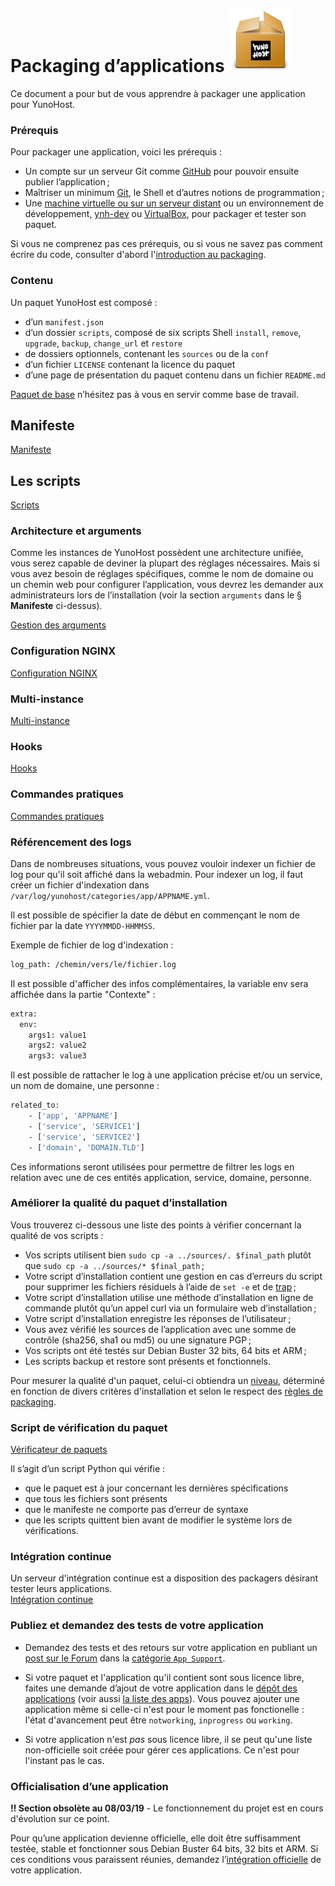# Packaging d’applications <img src="/images/yunohost_package.png" width=100/>

Ce document a pour but de vous apprendre à packager une application pour YunoHost.

### Prérequis
Pour packager une application, voici les prérequis :
* Un compte sur un serveur Git comme [GitHub](https://github.com/) pour pouvoir ensuite publier l’application ;
* Maîtriser un minimum [Git](/packaging_apps_git), le Shell et d’autres notions de programmation ;
* Une [machine virtuelle ou sur un serveur distant](/install) ou un environnement de développement, [ynh-dev](https://github.com/yunohost/ynh-dev) ou [VirtualBox](/packaging_apps_virtualbox), pour packager et tester son paquet.


Si vous ne comprenez pas ces prérequis, ou si vous ne savez pas comment écrire du code, consulter d'abord l'[introduction au packaging](/packaging_apps_start).

### Contenu
Un paquet YunoHost est composé :

* d’un `manifest.json`
* d’un dossier `scripts`, composé de six scripts Shell `install`, `remove`, `upgrade`, `backup`, `change_url` et `restore`
* de dossiers optionnels, contenant les `sources` ou de la `conf`
* d’un fichier `LICENSE` contenant la licence du paquet
* d’une page de présentation du paquet contenu dans un fichier `README.md`

<a class="btn btn-lg btn-default" href="https://github.com/YunoHost/example_ynh">Paquet de base</a> n’hésitez pas à vous en servir comme base de travail.

## Manifeste
<a class="btn btn-lg btn-default" href="/packaging_apps_manifest">Manifeste</a>

## Les scripts
<a class="btn btn-lg btn-default" href="/packaging_apps_scripts">Scripts</a>

### Architecture et arguments
Comme les instances de YunoHost possèdent une architecture unifiée, vous serez capable de deviner la plupart des réglages nécessaires. Mais si vous avez besoin de réglages spécifiques, comme le nom de domaine ou un chemin web pour configurer l’application, vous devrez les demander aux administrateurs lors de l’installation (voir la section `arguments` dans le § **Manifeste** ci-dessus).

<a class="btn btn-lg btn-default" href="/packaging_apps_arguments_management">Gestion des arguments</a>

### Configuration NGINX
<a class="btn btn-lg btn-default" href="/packaging_apps_nginx_conf">Configuration NGINX</a>

### Multi-instance
<a class="btn btn-lg btn-default" href="/packaging_apps_multiinstance">Multi-instance</a>

### Hooks
<a class="btn btn-lg btn-default" href="/packaging_apps_hooks">Hooks</a>

### Commandes pratiques
<a class="btn btn-lg btn-default" href="/packaging_apps_helpers">Commandes pratiques</a>

### Référencement des logs
Dans de nombreuses situations, vous pouvez vouloir indexer un fichier de log pour qu'il soit affiché dans la webadmin. Pour indexer un log, il faut créer un fichier d'indexation dans `/var/log/yunohost/categories/app/APPNAME.yml`.

Il est possible de spécifier la date de début en commençant le nom de fichier par la date `YYYYMMDD-HHMMSS`.

Exemple de fichier de log d'indexation :
```bash
log_path: /chemin/vers/le/fichier.log
```

Il est possible d'afficher des infos complémentaires, la variable env sera affichée dans la partie "Contexte" :
```bash
extra:
  env:
    args1: value1
    args2: value2
    args3: value3
```

Il est possible de rattacher le log à une application précise et/ou un service, un nom de domaine, une personne :
```bash
related_to:
    - ['app', 'APPNAME']
    - ['service', 'SERVICE1']
    - ['service', 'SERVICE2']
    - ['domain', 'DOMAIN.TLD']
```

Ces informations seront utilisées pour permettre de filtrer les logs en relation avec une de ces entités application, service, domaine, personne.


### Améliorer la qualité du paquet d’installation
Vous trouverez ci-dessous une liste des points à vérifier concernant la qualité de vos scripts :
* Vos scripts utilisent bien `sudo cp -a ../sources/. $final_path` plutôt que `sudo cp -a ../sources/* $final_path` ;
* Votre script d’installation contient une gestion en cas d’erreurs du script pour supprimer les fichiers résiduels à l’aide de `set -e` et de [trap](/packaging_apps_trap) ;
* Votre script d’installation utilise une méthode d’installation en ligne de commande plutôt qu’un appel curl via un formulaire web d’installation ;
* Votre script d’installation enregistre les réponses de l’utilisateur ;
* Vous avez vérifié les sources de l’application avec une somme de contrôle (sha256, sha1 ou md5) ou une signature PGP ;
* Vos scripts ont été testés sur Debian Buster 32 bits, 64 bits et ARM ;
* Les scripts backup et restore sont présents et fonctionnels.

Pour mesurer la qualité d'un paquet, celui-ci obtiendra un [niveau](/packaging_apps_levels), déterminé en fonction de divers critères d'installation et selon le respect des [règles de packaging](/packaging_apps_guidelines).

### Script de vérification du paquet
<a class="btn btn-lg btn-default" href="https://github.com/YunoHost/package_checker">Vérificateur de paquets</a>

Il s’agit d’un script Python qui vérifie :
* que le paquet est à jour concernant les dernières spécifications
* que tous les fichiers sont présents
* que le manifeste ne comporte pas d’erreur de syntaxe
* que les scripts quittent bien avant de modifier le système lors de vérifications.

### Intégration continue

Un serveur d'intégration continue est a disposition des packagers désirant tester leurs applications.  
<a class="btn btn-lg btn-default" href="packaging_apps_ci">Intégration continue</a>

### Publiez et demandez des tests de votre application

* Demandez des tests et des retours sur votre application en publiant un [post sur le Forum](https://forum.yunohost.org/) dans la [catégorie `App Support`](https://forum.yunohost.org/c/discuss/discuss-apps/).

* Si votre paquet et l'application qu'il contient sont sous licence libre, faites une demande d’ajout de votre application dans le [dépôt des applications](https://github.com/YunoHost/apps) (voir aussi [la liste des apps](/apps)). Vous pouvez ajouter une application même si celle-ci n'est pour le moment pas fonctionelle : l'état d'avancement peut être `notworking`, `inprogress` ou `working`.

* Si votre application n'est *pas* sous licence libre, il se peut qu'une liste non-officielle soit créée pour gérer ces applications. Ce n'est pour l'instant pas le cas.

### Officialisation d’une application

**!! Section obsolète au 08/03/19** - Le fonctionnement du projet est en cours d'évolution sur ce point.

Pour qu’une application devienne officielle, elle doit être suffisamment testée, stable et fonctionner sous Debian Buster 64 bits, 32 bits et ARM. Si ces conditions vous paraissent réunies, demandez l’[intégration officielle](https://github.com/YunoHost/apps) de votre application.
